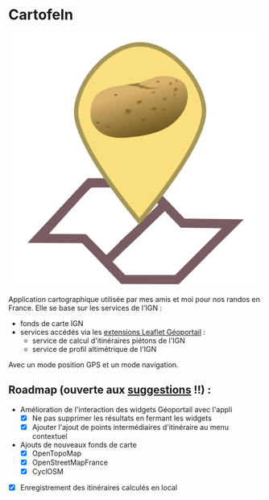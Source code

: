# Cartofeln
![cartofeln logo](cartofeln-logo.png)

Application cartographique utilisée par mes amis et moi pour nos randos en France.
Elle se base sur les services de l'IGN :
  - fonds de carte IGN
  - services accédés via les [extensions Leaflet Géoportail](https://github.com/IGNF/geoportal-extensions) :
    - service de calcul d'itinéraires piétons de l'IGN
    - service de profil altimétrique de l'IGN

Avec un mode position GPS et un mode navigation.

## Roadmap (ouverte aux [suggestions](https://github.com/azarz/cartofeln/issues/new) !!) :
- Amélioration de l'interaction des widgets Géoportail avec l'appli
  - [x] Ne pas supprimer les résultats en fermant les widgets
  - [x] Ajouter l'ajout de points intermédiaires d'itinéraire au menu contextuel
- Ajouts de nouveaux fonds de carte
  - [x] OpenTopoMap
  - [x] OpenStreetMapFrance
  - [x] CyclOSM
- [x] Enregistrement des itinéraires calculés en local
